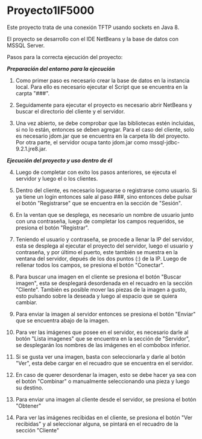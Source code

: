 # Proyecto1IF5000
Este proyecto trata de una conexión TFTP usando sockets en Java 8.

El proyecto se desarrollo con el IDE NetBeans y la base de datos con MSSQL Server.

Pasos para la correcta ejecución del proyecto:

*******************Preparación del entorno para la ejecución*******************

1.  Como primer paso es necesario crear la base de datos en la instancia local.
    Para ello es necesario ejecutar el Script que se encuentra en la carpta "###".

2.  Seguidamente para ejecutar el proyecto es necesario abrir NetBeans y buscar
    el directorio del cliente y el servidor.

3.  Una vez abierto, se debe comprobar que las bibliotecas estén incluidas, si no
    lo están, entonces se deben agregar. Para el caso del cliente, solo es necesario
    jdom.jar que se encuentra en la carpeta lib del proyecto. Por otra parte, el
    servidor ocupa tanto jdom.jar como mssql-jdbc-9.2.1.jre8.jar.
    
*******************Ejecución del proyecto y uso dentro de él*******************

4.  Luego de completar con exito los pasos anteriores, se ejecuta el servidor y luego
    el o los clientes.

5.  Dentro del cliente, es necesario loguearse o registrarse como usuario. Si ya tiene
    un login entonces sale al paso ###, sino entonces debe pulsar el botón "Registrarse"
    que se encuentra en la sección de "Sesión".

7.  En la ventan que se desplega, es necesario un nombre de usuario junto con una
    contraseña, luego de completar los campos requeridos, se presiona el botón
    "Registrar".

8.  Teniendo el usuario y contraseña, se procede a llenar la IP del servidor, esta se
    desplega al ejecutar el proyecto del servidor, luego el usuario y contraseña, y por
    último el puerto, este también se muestra en la ventana del servidor, depués de los
    dos puntos (:) de la IP. Luego de rellenar todos los campos, se presiona el botón
    "Conectar".

9.  Para buscar una imagen en el cliente se presiona el botón "Buscar imagen", esta se
    desplegará desordenada en el recuadro en la sección "Cliente". También es posible
    mover las piezas de la imagen a gusto, esto pulsando sobre la deseada y luego al
    espacio que se quiera cambiar.

10. Para enviar la imagen al servidor entonces se presiona el botón "Enviar" que
    se encuentra abajo de la imagen.

11. Para ver las imágenes que posee en el servidor, es necesario darle al botón
    "Lista imagenes" que se encuentra en la sección de "Servidor", se desplegarán
    los nombres de las imágenes en el combobox inferior.

12. Si se gusta ver una imagen, basta con seleccionarla y darle al botón "Ver", esta
    debe cargar en el recuadro que se encuentra en el servidor.
    
13. En caso de querer desordenar la imagen, esto se debe hacer ya sea con el botón
    "Combinar" o manualmente seleccionando una pieza y luego su destino.
    
14. Para enviar una imagen al cliente desde el servidor, se presiona el botón "Obtener"
    
15. Para ver las imágenes recibidas en el cliente, se presiona el botón "Ver recibidas"
    y al seleccionar alguna, se pintará en el recuadro de la sección "Cliente"

